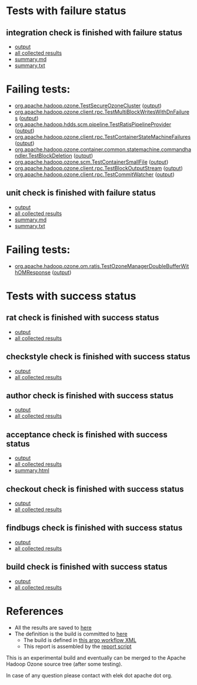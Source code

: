 # Tests with failure status

## integration check is finished with failure status

   * [output](https://raw.githubusercontent.com/elek/ozone-ci/master/trunk/trunk-nightly-20190912-4gc2t/integration/output.log)
   * [all collected results](https://github.com/elek/ozone-ci/tree/master/trunk/trunk-nightly-20190912-4gc2t/integration)
   * [summary.md](https://github.com/elek/ozone-ci/tree/master/trunk/trunk-nightly-20190912-4gc2t/integration/summary.md)
   * [summary.txt](https://github.com/elek/ozone-ci/tree/master/trunk/trunk-nightly-20190912-4gc2t/integration/summary.txt)

# Failing tests: 

 * [org.apache.hadoop.ozone.TestSecureOzoneCluster](hadoop-ozone/integration-test/org.apache.hadoop.ozone.TestSecureOzoneCluster.txt) ([output](hadoop-ozone/integration-test/org.apache.hadoop.ozone.TestSecureOzoneCluster-output.txt/))
 * [org.apache.hadoop.ozone.client.rpc.TestMultiBlockWritesWithDnFailures](hadoop-ozone/integration-test/org.apache.hadoop.ozone.client.rpc.TestMultiBlockWritesWithDnFailures.txt) ([output](hadoop-ozone/integration-test/org.apache.hadoop.ozone.client.rpc.TestMultiBlockWritesWithDnFailures-output.txt/))
 * [org.apache.hadoop.hdds.scm.pipeline.TestRatisPipelineProvider](hadoop-ozone/integration-test/org.apache.hadoop.hdds.scm.pipeline.TestRatisPipelineProvider.txt) ([output](hadoop-ozone/integration-test/org.apache.hadoop.hdds.scm.pipeline.TestRatisPipelineProvider-output.txt/))
 * [org.apache.hadoop.ozone.client.rpc.TestContainerStateMachineFailures](hadoop-ozone/integration-test/org.apache.hadoop.ozone.client.rpc.TestContainerStateMachineFailures.txt) ([output](hadoop-ozone/integration-test/org.apache.hadoop.ozone.client.rpc.TestContainerStateMachineFailures-output.txt/))
 * [org.apache.hadoop.ozone.container.common.statemachine.commandhandler.TestBlockDeletion](hadoop-ozone/integration-test/org.apache.hadoop.ozone.container.common.statemachine.commandhandler.TestBlockDeletion.txt) ([output](hadoop-ozone/integration-test/org.apache.hadoop.ozone.container.common.statemachine.commandhandler.TestBlockDeletion-output.txt/))
 * [org.apache.hadoop.ozone.scm.TestContainerSmallFile](hadoop-ozone/integration-test/org.apache.hadoop.ozone.scm.TestContainerSmallFile.txt) ([output](hadoop-ozone/integration-test/org.apache.hadoop.ozone.scm.TestContainerSmallFile-output.txt/))
 * [org.apache.hadoop.ozone.client.rpc.TestBlockOutputStream](hadoop-ozone/integration-test/org.apache.hadoop.ozone.client.rpc.TestBlockOutputStream.txt) ([output](hadoop-ozone/integration-test/org.apache.hadoop.ozone.client.rpc.TestBlockOutputStream-output.txt/))
 * [org.apache.hadoop.ozone.client.rpc.TestCommitWatcher](hadoop-ozone/integration-test/org.apache.hadoop.ozone.client.rpc.TestCommitWatcher.txt) ([output](hadoop-ozone/integration-test/org.apache.hadoop.ozone.client.rpc.TestCommitWatcher-output.txt/))

## unit check is finished with failure status

   * [output](https://raw.githubusercontent.com/elek/ozone-ci/master/trunk/trunk-nightly-20190912-4gc2t/unit/output.log)
   * [all collected results](https://github.com/elek/ozone-ci/tree/master/trunk/trunk-nightly-20190912-4gc2t/unit)
   * [summary.md](https://github.com/elek/ozone-ci/tree/master/trunk/trunk-nightly-20190912-4gc2t/unit/summary.md)
   * [summary.txt](https://github.com/elek/ozone-ci/tree/master/trunk/trunk-nightly-20190912-4gc2t/unit/summary.txt)

# Failing tests: 

 * [org.apache.hadoop.ozone.om.ratis.TestOzoneManagerDoubleBufferWithOMResponse](hadoop-ozone/ozone-manager/org.apache.hadoop.ozone.om.ratis.TestOzoneManagerDoubleBufferWithOMResponse.txt) ([output](hadoop-ozone/ozone-manager/org.apache.hadoop.ozone.om.ratis.TestOzoneManagerDoubleBufferWithOMResponse-output.txt/))


# Tests with success status

## rat check is finished with success status

   * [output](https://raw.githubusercontent.com/elek/ozone-ci/master/trunk/trunk-nightly-20190912-4gc2t/rat/output.log)
   * [all collected results](https://github.com/elek/ozone-ci/tree/master/trunk/trunk-nightly-20190912-4gc2t/rat)


## checkstyle check is finished with success status

   * [output](https://raw.githubusercontent.com/elek/ozone-ci/master/trunk/trunk-nightly-20190912-4gc2t/checkstyle/output.log)
   * [all collected results](https://github.com/elek/ozone-ci/tree/master/trunk/trunk-nightly-20190912-4gc2t/checkstyle)


## author check is finished with success status

   * [output](https://raw.githubusercontent.com/elek/ozone-ci/master/trunk/trunk-nightly-20190912-4gc2t/author/output.log)
   * [all collected results](https://github.com/elek/ozone-ci/tree/master/trunk/trunk-nightly-20190912-4gc2t/author)


## acceptance check is finished with success status

   * [output](https://raw.githubusercontent.com/elek/ozone-ci/master/trunk/trunk-nightly-20190912-4gc2t/acceptance/output.log)
   * [all collected results](https://github.com/elek/ozone-ci/tree/master/trunk/trunk-nightly-20190912-4gc2t/acceptance)
   * [summary.html](https://elek.github.io/ozone-ci/trunk/trunk-nightly-20190912-4gc2t/acceptance/summary.html)


## checkout check is finished with success status

   * [output](https://raw.githubusercontent.com/elek/ozone-ci/master/trunk/trunk-nightly-20190912-4gc2t/checkout/output.log)
   * [all collected results](https://github.com/elek/ozone-ci/tree/master/trunk/trunk-nightly-20190912-4gc2t/checkout)


## findbugs check is finished with success status

   * [output](https://raw.githubusercontent.com/elek/ozone-ci/master/trunk/trunk-nightly-20190912-4gc2t/findbugs/output.log)
   * [all collected results](https://github.com/elek/ozone-ci/tree/master/trunk/trunk-nightly-20190912-4gc2t/findbugs)


## build check is finished with success status

   * [output](https://raw.githubusercontent.com/elek/ozone-ci/master/trunk/trunk-nightly-20190912-4gc2t/build/output.log)
   * [all collected results](https://github.com/elek/ozone-ci/tree/master/trunk/trunk-nightly-20190912-4gc2t/build)




# References

 * All the results are saved to [here](https://github.com/elek/ozone-ci/tree/master/trunk/trunk-nightly-20190912-4gc2t/)
 * The definition is the build is committed to [here](https://github.com/elek/argo-ozone)
    * The build is defined in [this argo workflow XML](https://github.com/elek/argo-ozone/blob/master/ozone-build.yaml)
    * This report is assembled by the [report script](https://github.com/elek/argo-ozone/blob/master/scripts/report.sh)

This is an experimental build and eventually can be merged to the Apache Hadoop Ozone source tree (after some testing).

In case of any question please contact with elek dot apache dot org.
